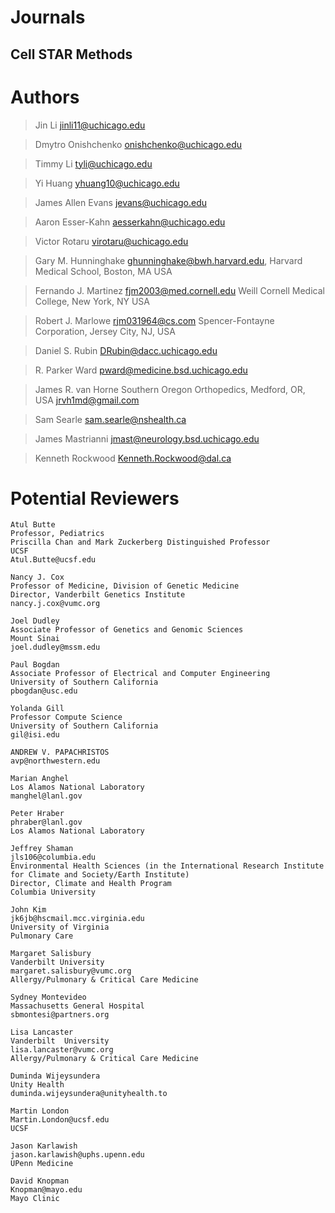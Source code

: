 # Journals

## Cell STAR Methods


# Authors

> Jin Li
jinli11@uchicago.edu

> Dmytro Onishchenko
onishchenko@uchicago.edu

> Timmy Li
tyli@uchicago.edu 

> Yi Huang
yhuang10@uchicago.edu

> James Allen Evans
jevans@uchicago.edu 

> Aaron Esser-Kahn
aesserkahn@uchicago.edu 

> Victor Rotaru
virotaru@uchicago.edu 

> Gary M. Hunninghake
ghunninghake@bwh.harvard.edu,
Harvard Medical School, Boston,
MA USA

> Fernando J. Martinez
fjm2003@med.cornell.edu 
Weill Cornell Medical College, New York, NY USA

> Robert J. Marlowe
rjm031964@cs.com 
Spencer-Fontayne Corporation, Jersey City, NJ, USA

> Daniel S. Rubin
DRubin@dacc.uchicago.edu

> R. Parker Ward
pward@medicine.bsd.uchicago.edu

> James R. van Horne
Southern Oregon Orthopedics, Medford, OR, USA
jrvh1md@gmail.com

> Sam Searle
sam.searle@nshealth.ca 

> James Mastrianni
jmast@neurology.bsd.uchicago.edu

> Kenneth Rockwood
Kenneth.Rockwood@dal.ca 


# Potential Reviewers


```
Atul Butte
Professor, Pediatrics
Priscilla Chan and Mark Zuckerberg Distinguished Professor
UCSF
Atul.Butte@ucsf.edu
```
```
Nancy J. Cox
Professor of Medicine, Division of Genetic Medicine
Director, Vanderbilt Genetics Institute
nancy.j.cox@vumc.org
```
```
Joel Dudley
Associate Professor of Genetics and Genomic Sciences
Mount Sinai
joel.dudley@mssm.edu
```
```
Paul Bogdan
Associate Professor of Electrical and Computer Engineering
University of Southern California
pbogdan@usc.edu
```
```
Yolanda Gill
Professor Compute Science
University of Southern California
gil@isi.edu
```
```
ANDREW V. PAPACHRISTOS
avp@northwestern.edu
```
```
Marian Anghel
Los Alamos National Laboratory
manghel@lanl.gov
```
```
Peter Hraber
phraber@lanl.gov 
Los Alamos National Laboratory
```
```
Jeffrey Shaman
jls106@columbia.edu
Environmental Health Sciences (in the International Research Institute for Climate and Society/Earth Institute)
Director, Climate and Health Program
Columbia University
```

```
John Kim 
jk6jb@hscmail.mcc.virginia.edu
University of Virginia
Pulmonary Care
```
```
Margaret Salisbury
Vanderbilt University
margaret.salisbury@vumc.org
Allergy/Pulmonary & Critical Care Medicine
```
```
Sydney Montevideo
Massachusetts General Hospital
sbmontesi@partners.org
```

```
Lisa Lancaster 
Vanderbilt  University
lisa.lancaster@vumc.org
Allergy/Pulmonary & Critical Care Medicine
```

```
Duminda Wijeysundera
Unity Health
duminda.wijeysundera@unityhealth.to
```
```
Martin London
Martin.London@ucsf.edu
UCSF
```
```
Jason Karlawish
jason.karlawish@uphs.upenn.edu
UPenn Medicine
```
```
David Knopman
Knopman@mayo.edu
Mayo Clinic
```